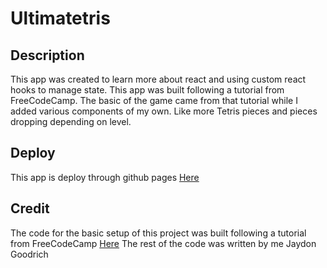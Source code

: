 # Ultimatetris

## Description
This app was created to learn more about react and using custom react hooks to manage state. This app was built following a tutorial from FreeCodeCamp. The basic of the game came from that tutorial while I added various components of my own. Like more Tetris pieces and pieces dropping depending on level.

## Deploy
This app is deploy through github pages [Here](https://jaydon-goodrich.github.io/ultimatertis/)

## Credit
The code for the basic setup of this project was built following a tutorial from FreeCodeCamp [Here](https://www.youtube.com/watch?v=ZGOaCxX8HIU)
The rest of the code was written by me Jaydon Goodrich
